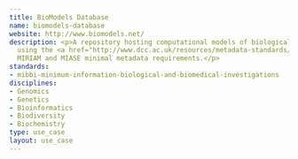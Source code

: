 ```yaml
---
title: BioModels Database
name: biomodels-database
website: http://www.biomodels.net/
description: <p>A repository hosting computational models of biological systems,
  using the <a href="http://www.dcc.ac.uk/resources/metadata-standards/mibbi-minimum-information-biological-and-biomedical-investigations">MIBBI</a>-registered
  MIRIAM and MIASE minimal metadata requirements.</p>
standards:
- mibbi-minimum-information-biological-and-biomedical-investigations
disciplines:
- Genomics
- Genetics
- Bioinformatics
- Biodiversity
- Biochemistry
type: use_case
layout: use_case
---
```


